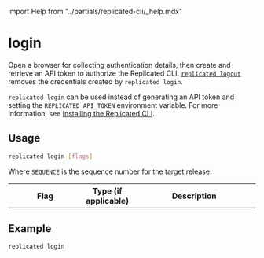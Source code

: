 import Help from "../partials/replicated-cli/_help.mdx"

# login

Open a browser for collecting authentication details, then create and retrieve an API token to authorize the Replicated CLI. [`replicated logout`](/reference/replicated-cli-logout) removes the credentials created by `replicated login`.

`replicated login` can be used instead of generating an API token and setting the `REPLICATED_API_TOKEN` environment variable. For more information, see [Installing the Replicated CLI](/reference/replicated-cli-installing).

## Usage

```bash
replicated login [flags]
```

Where `SEQUENCE` is the sequence number for the target release.

<table>
  <tr>
    <th width="30%">Flag</th>
    <th width="20%">Type (if applicable)</th>
    <th width="50%">Description</th>
  </tr>
  <Help/>
</table>

## Example

```bash
replicated login
```